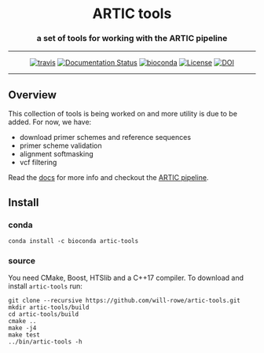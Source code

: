 <div align="center">
    <h1>ARTIC tools</h1>
    <h3>a set of tools for working with the ARTIC pipeline</h3>
    <hr>
    <a href="https://github.com/will-rowe/artic-tools/actions"<img src="https://github.com/will-rowe/artic-tools/workflows/CI/badge.svg" alt="CI Status" /></a>
    <a href="https://travis-ci.org/will-rowe/artic-tools"><img src="https://travis-ci.org/will-rowe/artic-tools.svg?branch=master" alt="travis"></a>
    <a href="https://artic-tools.readthedocs.io/en/latest/?badge=latest"><img src="https://readthedocs.org/projects/artic-tools/badge/?version=latest" alt="Documentation Status"/></a>
    <a href="https://bioconda.github.io/recipes/artic-tools/README.html"><img src="https://anaconda.org/bioconda/artic-tools/badges/downloads.svg" alt="bioconda"></a>
    <a href="https://github.com/will-rowe/artic-tools/blob/master/LICENSE"><img src="https://img.shields.io/badge/license-MIT-orange.svg" alt="License"></a>
    <a href="https://zenodo.org/badge/latestdoi/280260660"><img src="https://zenodo.org/badge/280260660.svg" alt="DOI"></a>
</div>

---

## Overview

This collection of tools is being worked on and more utility is due to be added. For now, we have:

- download primer schemes and reference sequences
- primer scheme validation
- alignment softmasking
- vcf filtering

Read the [docs](https://artic-tools.readthedocs.io/en/latest/) for more info and checkout the [ARTIC pipeline](https://github.com/artic-network/fieldbioinformatics).

## Install

### conda

```
conda install -c bioconda artic-tools
```

### source

You need CMake, Boost, HTSlib and a C++17 compiler. To download and install `artic-tools` run:

```
git clone --recursive https://github.com/will-rowe/artic-tools.git
mkdir artic-tools/build
cd artic-tools/build
cmake ..
make -j4
make test
../bin/artic-tools -h
```
